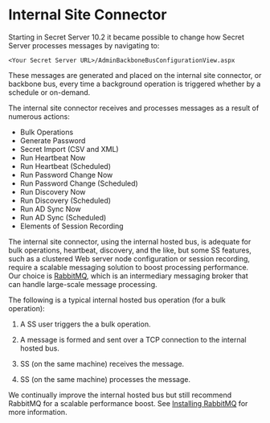 [title]: # (Internal Site Connector)
[tags]: # (RabbitMQ, internal site connector, backbone bus)
[priority]: # (1000)

# Internal Site Connector

Starting in Secret Server 10.2 it became possible to change how Secret Server processes messages by navigating to:

`<Your Secret Server URL>/AdminBackboneBusConfigurationView.aspx`

These messages are generated and placed on the internal site connector, or backbone bus, every time a background operation is triggered whether by a schedule or on-demand.

The internal site connector receives and processes messages as a result of numerous actions:

- Bulk Operations
- Generate Password
- Secret Import (CSV and XML)
- Run Heartbeat Now
- Run Heartbeat (Scheduled)
- Run Password Change Now
- Run Password Change (Scheduled)
- Run Discovery Now
- Run Discovery (Scheduled)
- Run AD Sync Now
- Run AD Sync (Scheduled)
- Elements of Session Recording

The internal site connector, using the internal hosted bus, is adequate for bulk operations, heartbeat, discovery, and the like, but some SS features, such as a clustered Web server node configuration or session recording, require a scalable messaging solution to boost processing performance. Our choice is [RabbitMQ](https://www.rabbitmq.com/features.html), which is an intermediary messaging broker that can handle large-scale message processing.

The following is a typical internal hosted bus operation (for a bulk operation):

1. A SS user triggers the a bulk operation.

1. A message is formed and sent over a TCP connection to the internal hosted bus.

1. SS (on the same machine) receives the message.

1. SS (on the same machine) processes the message.

We continually improve the internal hosted bus but still recommend RabbitMQ for a scalable performance boost. See [Installing RabbitMQ](../../secret-server-setup/installation/installing-rabbitmq/index.md) for more information.